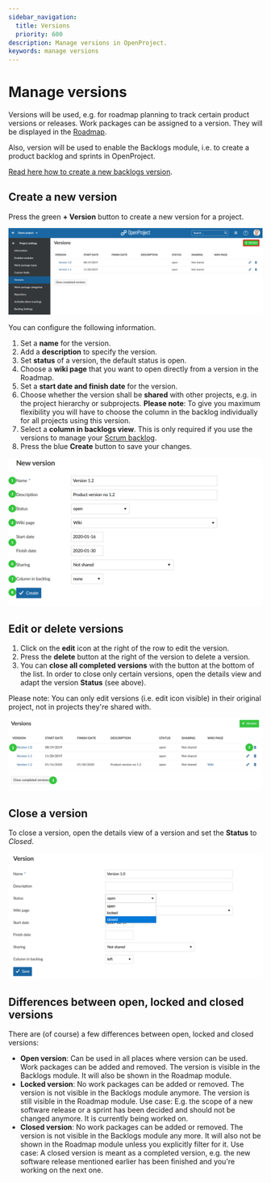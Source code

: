 ```yaml
---
sidebar_navigation:
  title: Versions
  priority: 600
description: Manage versions in OpenProject.
keywords: manage versions
---
```

# Manage versions

Versions will be used, e.g. for roadmap planning to track certain product versions or releases. Work packages can be assigned to a version. They will be displayed in the [Roadmap](../../../roadmap).

Also, version will  be used to enable the Backlogs module, i.e. to create a product backlog and sprints in OpenProject.

[Read here how to create a new backlogs version](../../../backlogs-scrum/manage-sprints).

## Create a new version

Press the green **+ Version** button to create a new version for a project.

![User-guide-project-settings-versions](User-guide-project-settings-versions.png)

You can configure the following information.

1. Set a **name** for the version.
2. Add a **description** to specify the version.
3. Set **status** of a version, the default status is open.
4. Choose a **wiki page** that you want to open directly from a version in the Roadmap.
5. Set a **start date and finish date** for the version.
6. Choose whether the version shall be **shared** with other projects, e.g. in the project hierarchy or subprojects.
**Please note**: To give you maximum flexibility you will have to choose the column in the backlog individually for all projects using this version.
7. Select a **column in backlogs view**. This is only required if you use the versions to manage your [Scrum backlog](../../../backlogs-scrum).
8. Press the blue **Create** button to save your changes.

![User-guide-project-settings-create-version](User-guide-project-settings-create-version.png)

## Edit or delete versions

1. Click on the **edit** icon at the right of the row to edit the version.
2. Press the **delete** button at the right of the version to delete a version.
3. You can **close all completed versions** with the button at the bottom of the list. In order to close only certain versions, open the details view and adapt the version **Status** (see above).

Please note: You can only edit versions (i.e. edit icon visible) in their original project, not in projects they're shared with.

![User-guide-project-settings-edit-versions](User-guide-project-settings-edit-versions.png)



## Close a version

To close a version, open the details view of a version and set the **Status** to *Closed*.

![close version](image-20200129161010953.png)

## Differences between open, locked and closed versions

There are (of course) a few differences between open, locked and closed versions:

- **Open version**: Can be used in all places where version can be used. Work packages can be added and removed. The version is visible in the Backlogs module. It will also be shown in the Roadmap module.
- **Locked version**: No work packages can be added or removed. The version is not visible in the Backlogs module anymore. The version is still visible in the Roadmap module.
  Use case: E.g. the scope of a new software release or a sprint has been decided and should not be changed anymore. It is currently being worked on.
- **Closed version**: No work packages can be added or removed. The version is not visible in the Backlogs module any more. It will also not be shown in the Roadmap module unless you explicitly filter for it.
  Use case: A closed version is meant as a completed version, e.g. the new software release mentioned earlier has been finished and you're working on the next one.